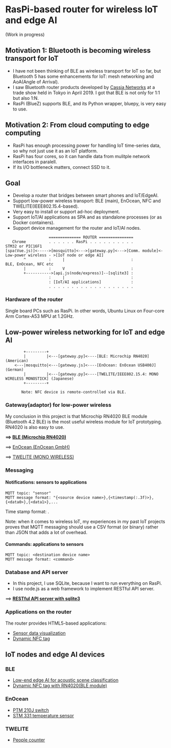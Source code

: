# RasPi-based router for wireless IoT and edge AI

(Work in progress)

## Motivation 1: Bluetooth is becoming wireless transport for IoT

- I have not been thinking of BLE as wireless transport for IoT so far, but Bluetooth 5 has some enhancements for IoT: mesh networking and AoA(Angle of Arrival).
- I saw Bluetooth router products developed by [Cassia Networks](https://www.cassianetworks.com/) at a trade show held in Tokyo in April 2019. I got that BLE is not only for 1:1 but also 1:N.
- RasPi (BlueZ) supports BLE, and its Python wrapper, bluepy, is very easy to use.

## Motivation 2: From cloud computing to edge computing

- RasPi has enough processing power for handling IoT time-series data, so why not just use it as an IoT platform.
- RasPi has four cores, so it can handle data from mulitple network interfaces in paralell.
- If its I/O bottleneck matters, connect SSD to it.

## Goal

- Develop a router that bridges between smart phones and IoT/EdgeAI.
- Support low-power wireless transport: BLE (main), EnOcean, NFC and TWELITE(IEEE802.15.4-based).
- Very easy to install or support ad-hoc deployment.
- Support IoT/AI applications as SPA and as standalone processes (or as Docker containers).
- Support device management for the router and IoT/AI nodes.

```
                   ============== ROUTER ===============
   Chrome          . . . . . . RasPi . . . . . . . . . .                                      STM32 or PIC16F1
[spa(Vue.js)]<----->[mosquitto]<--->[gateway.py]<--->[Comm. module]<- Low-power wireless - >[IoT node or edge AI]
        ^          :     |                             :             BLE, EnOcean, NFC etc
        |          :     V                             :
        +----------->[api.js(node/express)]--[sqlite3] :
                   :     |                             : 
                   : [IoT/AI applications]             :       
                   . . . . . . . . . . . . . . . . . . .                                   
```

### Hardware of the router

Single board PCs such as RasPi. In other words, Ubuntu Linux on Four-core Arm Cortex-A53 MPU at 1.2GHz.

## Low-power wireless networking for IoT and edge AI

```
        +---------+
        |         |<---[gateway.py]<----[BLE: Microchip RN4020] (American)
    <---|mosquitto|<---[gateway.js]<----[EnOcean: EnOcean USB400J] (German)
        |         |<---[gateway.py]<----[TWELITE/IEEE802.15.4: MONO WIRELESS MONOSTICK] (Japanese)
        +---------+
        
       Note: NFC device is remote-controlled via BLE.
```

### Gateway(adaptor) for low-power wireless

My conclusion in this project is that Microchip RN4020 BLE module (Bluetooth 4.2 BLE) is the most useful wireless module for IoT prototyping. RN4020 is also easy to use. 

**==> [BLE (Microchip RN4020)](./gateway/BLE)**

==> [EnOcean (EnOcean GmbH)](./gateway/EnOcean)

==> [TWELITE (MONO WIRELESS)](./gateway/TWELITE)

### Messaging

#### Notifications: sensors to applications

```
MQTT topic: "sensor"
MQTT message format: "{<source device name>},{<timestamp(:.3f)>},{<data0>},{<data1>},...
```

Time stamp format: <epoch time in seconds>.<msec part of epoch time>

Note: when it comes to wireless IoT, my experiences in my past IoT projects proves that MQTT messaging should use a CSV format (or binary) rather than JSON that adds a lot of overhead.

#### Commands: applications to sensors

```
MQTT topic: <destination device name> 
MQTT message format: <command>
```
### Database and API server

- In this project, I use SQLite, because I want to run everything on RasPi.
- I use node.js as a web framework to implement RESTful API server.

==> **[RESTful API server with sqlite3](./router)**

### Applications on the router

The router provides HTML5-based applications:
- [Sensor data visualization](./html5/visualization/use_cases)
- [Dynamic NFC tag](./html5/dynamic_nfc)

## IoT nodes and edge AI devices

### BLE

- [Low-end edge AI for acoustic scene classification](https://github.com/araobp/acoustic-features)
- [Dynamic NFC tag with RN4020(BLE module)](./device/dynamic-nfc/stm32/Dynamic_NFC_tag_with_RN4020)

### EnOcean

- [PTM 210J switch](https://www.enocean.com/en/enocean-modules-928mhz/details/ptm-210j/)
- [STM 331 temperature sensor](https://www.enocean.com/en/enocean-modules/details/stm-331/)

### TWELITE

- [People counter](https://github.com/araobp/pic16f1-mcu/blob/master/TWELITE.md)
